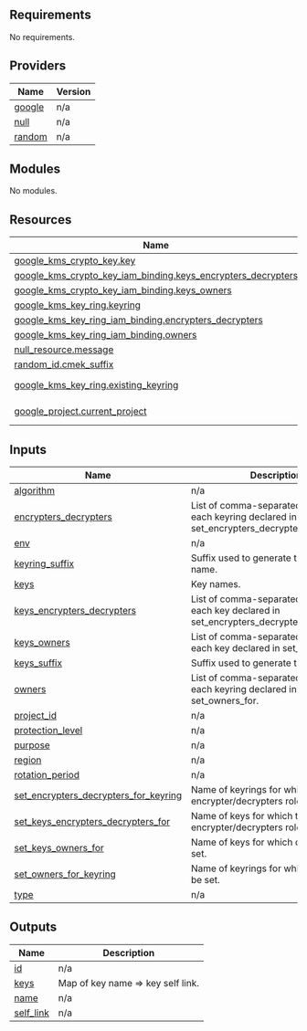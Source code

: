<!-- BEGIN_TF_DOCS -->
## Requirements

No requirements.

## Providers

| Name | Version |
|------|---------|
| <a name="provider_google"></a> [google](#provider\_google) | n/a |
| <a name="provider_null"></a> [null](#provider\_null) | n/a |
| <a name="provider_random"></a> [random](#provider\_random) | n/a |

## Modules

No modules.

## Resources

| Name | Type |
|------|------|
| [google_kms_crypto_key.key](https://registry.terraform.io/providers/hashicorp/google/latest/docs/resources/kms_crypto_key) | resource |
| [google_kms_crypto_key_iam_binding.keys_encrypters_decrypters](https://registry.terraform.io/providers/hashicorp/google/latest/docs/resources/kms_crypto_key_iam_binding) | resource |
| [google_kms_crypto_key_iam_binding.keys_owners](https://registry.terraform.io/providers/hashicorp/google/latest/docs/resources/kms_crypto_key_iam_binding) | resource |
| [google_kms_key_ring.keyring](https://registry.terraform.io/providers/hashicorp/google/latest/docs/resources/kms_key_ring) | resource |
| [google_kms_key_ring_iam_binding.encrypters_decrypters](https://registry.terraform.io/providers/hashicorp/google/latest/docs/resources/kms_key_ring_iam_binding) | resource |
| [google_kms_key_ring_iam_binding.owners](https://registry.terraform.io/providers/hashicorp/google/latest/docs/resources/kms_key_ring_iam_binding) | resource |
| [null_resource.message](https://registry.terraform.io/providers/hashicorp/null/latest/docs/resources/resource) | resource |
| [random_id.cmek_suffix](https://registry.terraform.io/providers/hashicorp/random/latest/docs/resources/id) | resource |
| [google_kms_key_ring.existing_keyring](https://registry.terraform.io/providers/hashicorp/google/latest/docs/data-sources/kms_key_ring) | data source |
| [google_project.current_project](https://registry.terraform.io/providers/hashicorp/google/latest/docs/data-sources/project) | data source |

## Inputs

| Name | Description | Type | Default | Required |
|------|-------------|------|---------|:--------:|
| <a name="input_algorithm"></a> [algorithm](#input\_algorithm) | n/a | `string` | `"GOOGLE_SYMMETRIC_ENCRYPTION"` | no |
| <a name="input_encrypters_decrypters"></a> [encrypters\_decrypters](#input\_encrypters\_decrypters) | List of comma-separated owners for each keyring declared in set\_encrypters\_decrypters\_for\_keyring. | `string` | `""` | no |
| <a name="input_env"></a> [env](#input\_env) | n/a | `any` | n/a | yes |
| <a name="input_keyring_suffix"></a> [keyring\_suffix](#input\_keyring\_suffix) | Suffix used to generate the keyring name. | `string` | `"keyring"` | no |
| <a name="input_keys"></a> [keys](#input\_keys) | Key names. | `list(string)` | `[]` | no |
| <a name="input_keys_encrypters_decrypters"></a> [keys\_encrypters\_decrypters](#input\_keys\_encrypters\_decrypters) | List of comma-separated owners for each key declared in set\_encrypters\_decrypters\_for. | `list(string)` | `[]` | no |
| <a name="input_keys_owners"></a> [keys\_owners](#input\_keys\_owners) | List of comma-separated owners for each key declared in set\_owners\_for. | `list(string)` | `[]` | no |
| <a name="input_keys_suffix"></a> [keys\_suffix](#input\_keys\_suffix) | Suffix used to generate the key name. | `string` | `""` | no |
| <a name="input_owners"></a> [owners](#input\_owners) | List of comma-separated owners for each keyring declared in set\_owners\_for. | `string` | `""` | no |
| <a name="input_project_id"></a> [project\_id](#input\_project\_id) | n/a | `string` | n/a | yes |
| <a name="input_protection_level"></a> [protection\_level](#input\_protection\_level) | n/a | `string` | `"SOFTWARE"` | no |
| <a name="input_purpose"></a> [purpose](#input\_purpose) | n/a | `string` | `"ENCRYPT_DECRYPT"` | no |
| <a name="input_region"></a> [region](#input\_region) | n/a | `string` | `"australia-southeast1"` | no |
| <a name="input_rotation_period"></a> [rotation\_period](#input\_rotation\_period) | n/a | `string` | `"31560000s"` | no |
| <a name="input_set_encrypters_decrypters_for_keyring"></a> [set\_encrypters\_decrypters\_for\_keyring](#input\_set\_encrypters\_decrypters\_for\_keyring) | Name of keyrings for which the encrypter/decrypters role will be set. | `bool` | `false` | no |
| <a name="input_set_keys_encrypters_decrypters_for"></a> [set\_keys\_encrypters\_decrypters\_for](#input\_set\_keys\_encrypters\_decrypters\_for) | Name of keys for which the encrypter/decrypters role will be set. | `list(string)` | `[]` | no |
| <a name="input_set_keys_owners_for"></a> [set\_keys\_owners\_for](#input\_set\_keys\_owners\_for) | Name of keys for which owners will be set. | `list(string)` | `[]` | no |
| <a name="input_set_owners_for_keyring"></a> [set\_owners\_for\_keyring](#input\_set\_owners\_for\_keyring) | Name of keyrings for which owners will be set. | `bool` | `false` | no |
| <a name="input_type"></a> [type](#input\_type) | n/a | `any` | n/a | yes |

## Outputs

| Name | Description |
|------|-------------|
| <a name="output_id"></a> [id](#output\_id) | n/a |
| <a name="output_keys"></a> [keys](#output\_keys) | Map of key name => key self link. |
| <a name="output_name"></a> [name](#output\_name) | n/a |
| <a name="output_self_link"></a> [self\_link](#output\_self\_link) | n/a |
<!-- END_TF_DOCS -->